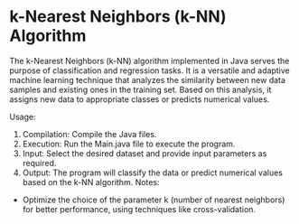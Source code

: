 # k-Nearest Neighbors (k-NN) Algorithm

The k-Nearest Neighbors (k-NN) algorithm implemented in Java serves the purpose of classification and regression tasks. 
It is a versatile and adaptive machine learning technique that analyzes the similarity between new data samples and existing ones in the training set. 
Based on this analysis, it assigns new data to appropriate classes or predicts numerical values.

Usage:
   1. Compilation: Compile the Java files.
   2. Execution: Run the Main.java file to execute the program.
   3. Input: Select the desired dataset and provide input parameters as required.
   4. Output: The program will classify the data or predict numerical values based on the k-NN algorithm.
Notes:
   - Optimize the choice of the parameter k (number of nearest neighbors) for better performance, using techniques like cross-validation.
